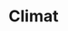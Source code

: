 ---
layout: category
title: Climat
show: true
quote: "\"C'est d'âme qu'il faut changer, non de climat.\""
quoted: Sénèque
---